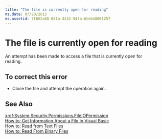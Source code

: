 ```yaml
---
title: "The file is currently open for reading"
ms.date: 07/20/2015
ms.assetid: 7f662a68-021a-4432-947a-6bde48061257
---
```

# The file is currently open for reading
An attempt has been made to access a file that is currently open for reading.  
  
## To correct this error  
  
-   Close the file and attempt the operation again.  
  
## See Also  
 <xref:System.Security.Permissions.FileIOPermission>  
 [How to: Get Information About a File in Visual Basic](http://msdn.microsoft.com/library/ca0720ec-f40e-4c11-9748-0ce1685c78f0)  
 [How to: Read from Text Files](../../visual-basic/developing-apps/programming/drives-directories-files/how-to-read-from-text-files.md)  
 [How to: Read From Binary Files](../../visual-basic/developing-apps/programming/drives-directories-files/how-to-read-from-binary-files.md)
